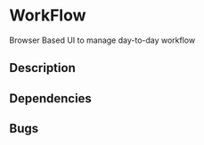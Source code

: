 # WorkFlow
Browser Based UI to manage day-to-day workflow

## Description

## Dependencies 

## Bugs

